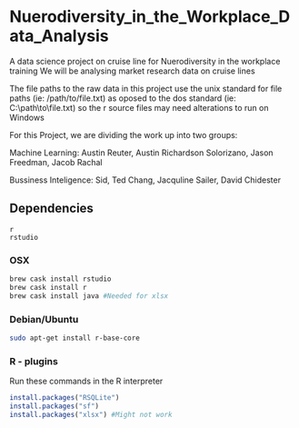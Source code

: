 # Nuerodiversity_in_the_Workplace_Data_Analysis
A data science project on cruise line for Nuerodiversity in the workplace training
We will be analysing market research data on cruise lines

The file paths to the raw data in this project use the unix standard for file paths (ie: /path/to/file.txt)
as oposed to the dos standard (ie: C:\path\to\file.txt) so the r source files may need alterations to run on Windows

For this Project, we are dividing the work up into two groups:

Machine Learning: Austin Reuter, Austin Richardson Solorizano, Jason Freedman, Jacob Rachal

Bussiness Inteligence: Sid, Ted Chang, Jacquline Sailer, David Chidester


## Dependencies
```
r
rstudio
```

### OSX
``` BASH
brew cask install rstudio
brew cask install r
brew cask install java #Needed for xlsx
```

### Debian/Ubuntu
``` BASH
sudo apt-get install r-base-core
```

### R - plugins
Run these commands in the R interpreter
``` R
install.packages("RSQLite")
install.packages("sf")
install.packages("xlsx") #Might not work
```
